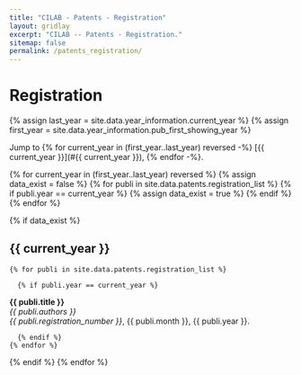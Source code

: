 ```yaml
---
title: "CILAB - Patents - Registration"
layout: gridlay
excerpt: "CILAB -- Patents - Registration."
sitemap: false
permalink: /patents_registration/
---
```


# Registration

{% assign last_year = site.data.year_information.current_year %}
{% assign first_year = site.data.year_information.pub_first_showing_year %}

Jump to
{% for current_year in (first_year..last_year) reversed -%}
[{{ current_year }}](#{{ current_year }}),
{% endfor -%}.<br />

{% for current_year in (first_year..last_year) reversed %}
  {% assign data_exist = false %}
  {% for publi in site.data.patents.registration_list %}
    {% if publi.year == current_year %}
      {% assign data_exist = true %}
    {% endif %}
  {% endfor %}

  {% if data_exist %}
## {{ current_year }}
    {% for publi in site.data.patents.registration_list %}

      {% if publi.year == current_year %}
<strong>{{ publi.title }}</strong> <br />
<em>{{ publi.authors }}</em> <br />
<em>{{ publi.registration_number }}</em>, {{ publi.month }}, {{ publi.year }}.<br />

      {% endif %}
    {% endfor %}
  {% endif %}
{% endfor %}